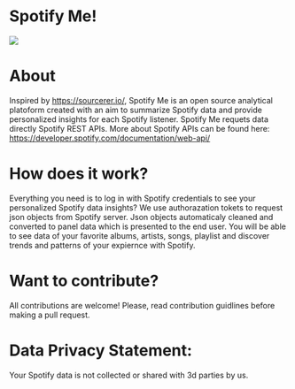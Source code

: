 # Spotify Me!
![](https://i.imgur.com/SKedodi.png)
# About
Inspired by https://sourcerer.io/, Spotify Me is an open source analytical platoform created with an aim to summarize Spotify data and provide personalized insights for each Spotify listener. Spotify Me requets data directly Spotify REST APIs. More about Spotify APIs can be found here: https://developer.spotify.com/documentation/web-api/

# How does it work?
Everything you need is to log in with Spotify credentials to see your personalized Spotify data insights? We use authorazation tokets to request json objects from Spotify server. Json objects automaticaly cleaned and converted to panel data which is presented to the end user. 
You will be able to see data of your favorite albums, artists, songs, playlist and discover trends and patterns of your expiernce with Spotify.

# Want to contribute?
All contributions are welcome! Please, read contribution guidlines before making a pull request.

# Data Privacy Statement:
Your Spotify data is not collected or shared with 3d parties by us. 
